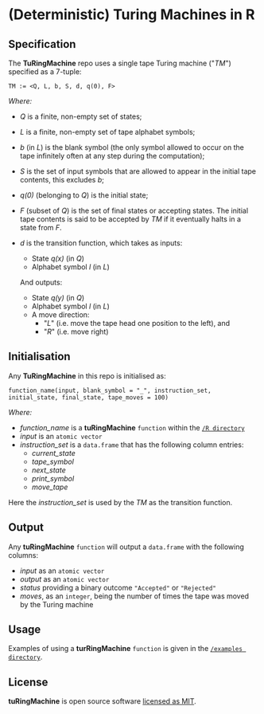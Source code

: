 # (Deterministic) Turing Machines in R

## Specification

The **TuRingMachine** repo uses a single tape Turing machine ("_TM_") specified as a 7-tuple:

```
TM := <Q, L, b, S, d, q(0), F>
```

_Where:_

- _Q_ is a finite, non-empty set of states;
- _L_ is a finite, non-empty set of tape alphabet symbols;
- _b_ (in _L_) is the blank symbol (the only symbol allowed to occur on the tape infinitely often at any step during the computation);
- _S_ is the set of input symbols that are allowed to appear in the initial tape contents, this excludes _b_;
- _q(0)_ (belonging to _Q_) is the initial state;
- _F_ (subset of _Q_) is the set of final states or accepting states. The initial tape contents is said to be accepted by _TM_ if it eventually halts in a state from _F_.
- _d_ is the transition function, which takes as inputs:

  - State _q(x)_ (in _Q_)
  - Alphabet symbol _l_ (in _L_)

  And outputs:

  - State _q(y)_ (in _Q_)
  - Alphabet symbol _l_ (in _L_)
  - A move direction:
    - "_L_" (i.e. move the tape head one position to the left), and
    - "_R_" (i.e. move right)

## Initialisation

Any **TuRingMachine** in this repo is initialised as:

```
function_name(input, blank_symbol = "_", instruction_set, initial_state, final_state, tape_moves = 100)
```

_Where:_

- _function_name_ is a **tuRingMachine** `function` within the [`/R directory`](https://github.com/agarbiak/tuRingMachine/tree/master/R)
- _input_ is an `atomic vector`
- _instruction_set_ is a `data.frame` that has the following column entries:
  - _current_state_
  - _tape_symbol_
  - _next_state_
  - _print_symbol_
  - _move_tape_

Here the _instruction_set_ is used by the _TM_ as the transition function.

## Output

Any **tuRingMachine** `function` will output a `data.frame` with the following columns:

- _input_ as an `atomic vector`
- _output_ as an `atomic vector`
- _status_ providing a binary outcome `"Accepted"` or `"Rejected"`
- _moves_, as an `integer`, being the number of times the tape was moved by the Turing machine

## Usage

Examples of using a **turRingMachine** `function` is given in the [`/examples directory`](https://github.com/agarbiak/tuRingMachine/tree/master/examples).

## License

**tuRingMachine** is open source software [licensed as MIT](https://github.com/agarbiak/tuRingMachine/blob/master/LICENSE).
